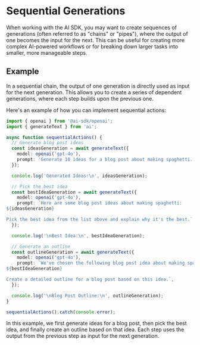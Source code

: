 # Sequential Generations

When working with the AI SDK, you may want to create sequences of generations (often referred to as "chains" or "pipes"), where the output of one becomes the input for the next. This can be useful for creating more complex AI-powered workflows or for breaking down larger tasks into smaller, more manageable steps.

## Example

In a sequential chain, the output of one generation is directly used as input for the next generation. This allows you to create a series of dependent generations, where each step builds upon the previous one.

Here's an example of how you can implement sequential actions:

```typescript
import { openai } from '@ai-sdk/openai';
import { generateText } from 'ai';

async function sequentialActions() {
  // Generate blog post ideas
  const ideasGeneration = await generateText({
    model: openai('gpt-4o'),
    prompt: 'Generate 10 ideas for a blog post about making spaghetti.',
  });

  console.log('Generated Ideas:\n', ideasGeneration);

  // Pick the best idea
  const bestIdeaGeneration = await generateText({
    model: openai('gpt-4o'),
    prompt: `Here are some blog post ideas about making spaghetti:
${ideasGeneration}

Pick the best idea from the list above and explain why it's the best.`,
  });

  console.log('\nBest Idea:\n', bestIdeaGeneration);

  // Generate an outline
  const outlineGeneration = await generateText({
    model: openai('gpt-4o'),
    prompt: `We've chosen the following blog post idea about making spaghetti:
${bestIdeaGeneration}

Create a detailed outline for a blog post based on this idea.`,
  });

  console.log('\nBlog Post Outline:\n', outlineGeneration);
}

sequentialActions().catch(console.error);
```

In this example, we first generate ideas for a blog post, then pick the best idea, and finally create an outline based on that idea. Each step uses the output from the previous step as input for the next generation.
